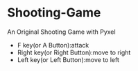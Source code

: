 # Shooting-Game
An Original Shooting Game with Pyxel

- F key(or A Button):attack
- Right key(or Right Button):move to right
- Left key(or Left Button):move to left
